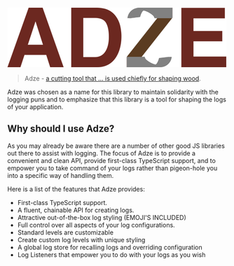 ![Adze Logo](img/logo_small.png)

> Adze - [a cutting tool that ... is used chiefly for shaping wood](https://www.merriam-webster.com/dictionary/adze).

Adze was chosen as a name for this library to maintain solidarity with the logging puns and to emphasize that this library is a tool for shaping the logs of your application.

## Why should I use Adze?

As you may already be aware there are a number of other good JS libraries out there to assist with logging. The focus of Adze is to provide a convenient and clean API, provide first-class TypeScript support, and to empower you to take command of your logs rather than pigeon-hole you into a specific way of handling them.

Here is a list of the features that Adze provides:

- First-class TypeScript support.
- A fluent, chainable API for creating logs.
- Attractive out-of-the-box log styling (EMOJI'S INCLUDED)
- Full control over all aspects of your log configurations.
- Standard levels are customizable
- Create custom log levels with unique styling
- A global log store for recalling logs and overriding configuration
- Log Listeners that empower you to do with your logs as you wish
